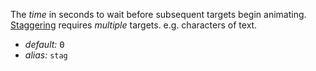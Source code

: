 The _time_ in seconds to wait before subsequent targets begin animating. [Staggering](/docs/concepts/#staggering) requires _multiple_ targets. e.g. characters of text.

* _default:_ <samp class="number">0</samp>
* _alias:_ <code>stag</code>